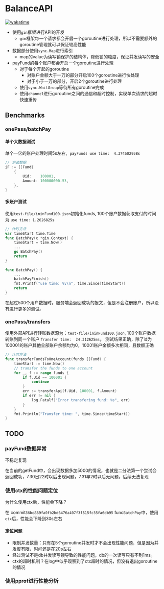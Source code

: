 # BalanceAPI
[![wakatime](https://wakatime.com/badge/user/2a98216d-462c-465e-b3a8-fcfb22e79aac/project/0da5d80c-4904-487d-86c6-79bfc06c51df.svg)](https://wakatime.com/badge/user/2a98216d-462c-465e-b3a8-fcfb22e79aac/project/0da5d80c-4904-487d-86c6-79bfc06c51df)

- 使用`gin`框架进行API的开发
  - `gin`框架每一个请求都会开启一个goroutine进行处理，所以不需要额外的goroutine管理就可以保证较高性能
- 数据部分使用`sync.Map`进行索引
  - map的value为读写锁保护的结构体，降低锁的粒度，保证并发读写的安全
- payFund的每个账户都会开启一个goroutine进行处理
  - 对于每个开起的goroutine
    - 对账户金额大于一万的部分开启100个goroutine进行快处理
    - 对于小于一万的部分，开启2个goroutine进行处理
  - 使用`sync.WaitGroup`等待所有goroutine完成
  - 使用`channel`进行goroutine之间的通信和超时控制，实现单次请求的超时快速重传

## Benchmarks
### onePass/batchPay
#### 单个大数据测试
单个一亿的账户处理时间5s左右，`payFunds use time:  4.374602958s`
```go
// 测试数据
iF := []Fund{
    {
        Uid:    100001,
        Amount: 100000000.53,
    },
}
```
#### 多账户测试
使用`test-file/ininFund100.json`初始化funds, 100个账户数据获取支付的时间为 `use time: 1.2026825s`
```go
// 计时方法
var timeStart time.Time
func BatchPay(c *gin.Context) {
    timeStart = time.Now()
    ...
    go BatchPay()
    return
}
 
func BatchPay() {
    ...
    batchPayFinish()
    fmt.Printf("use time: %v\n", time.Since(timeStart))
    return
}
```

在超过500个用户数据时，服务端会返回成功的报文，但是不会注册账户，所以没有进行更多的测试。

### onePass/transfers
使用外部API进行转账数据源为：`test-file/ininFund100.json`, 100个账户数据转账到同一个账户 `Transfer time:  24.312625ms`，
测试结果正确，除了id为100001的账户其他全部账户余额均为0，10001账户金额多次相同，且数额正确
```go
// 计时方法
func transferFundsToOneAccount(funds []Fund) {
	timeStart := time.Now()
	// transfer the funds to one account
	for _, f := range funds {
		if f.Uid == 100001 {
			continue
		}
		err := transferApi(f.Uid, 100001, f.Amount)
		if err != nil {
			log.Fatalf("Error transfering fund: %s", err)
		}
	}
	fmt.Println("Transfer time: ", time.Since(timeStart))
}
```

## TODO
### payFund数据异常

不稳定复现

在当前的getFund中，会出现数据多加5000的情况，也就是二分法第一个尝试会返回成功，7.30日22时以后出现问题，7.31早2时以后无问题，后续无法复现

### 使用ctx的性能问题定位

为什么使用ctx后，性能会下降？

在 commit`86bc839fa0fb2bd6476a407f3f515fc35fa6db95` func`BatchPay`中，使用`ctx`后，性能会下降到30s左右

#### 定位问题

- 限制并发数量：只有在5个goroutine并发时才不会出现性能问题，但是因为并发度有限，时间还是在20s左右
- 经过测试不是db并发读写锁导致的性能问题，db的一次读写只有不到1ms。
- ctx的超时机制？在log中似乎观察到了ctx超时的情况，但没有退出goroutine的情况

### 使用pprof进行性能分析

